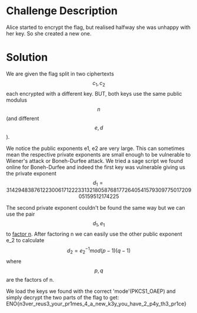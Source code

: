 # Challenge Description

Alice started to encrypt the flag, but realised halfway she was unhappy with her key. So she created a new one.
# Solution
We are given the flag split in two ciphertexts $$c_1, c_2$$ each encrypted with a different key. BUT, both keys use the same public modulus $$n$$(and different $$e, d$$).

We notice the public exponents e1, e2 are very large. This can sometimes mean the respective private exponents are small enough to be vulnerable to Wiener's attack or Boneh-Durfee attack. We tried a sage script we found online for Boneh-Durfee and indeed the first key was vulnerable giving us the private exponent   
$$d_1 = 3142948387612230061712223313218058768177264054157930977501720905159512174225$$   

The second private exponent couldn't be found the same way but we can use the pair $$d_1, e_1$$ to [factor n](https://www.di-mgt.com.au/rsa_factorize_n.html).
After factoring n we can easily use the other public exponent e_2 to calculate $$d_2 = e^{-1}_2 mod (p-1)(q-1)$$ where $$p,q$$ are the factors of n.

We load the keys we found with the correct 'mode'(PKCS1_OAEP) and simply decrypt the two parts of the flag to get: ENO{n3ver_reus3_your_pr1mes_4_a_new_k3y_you_have_2_p4y_th3_pr1ce}









